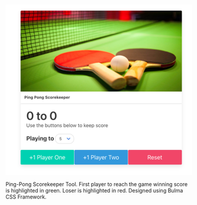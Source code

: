 ![Ping-Pong-Scorekeeper-Tool](images/screenshot.png)

Ping-Pong Scorekeeper Tool.
First player to reach the game winning score is highlighted in green.
Loser is highlighted in red.
Designed using Bulma CSS Framework.
